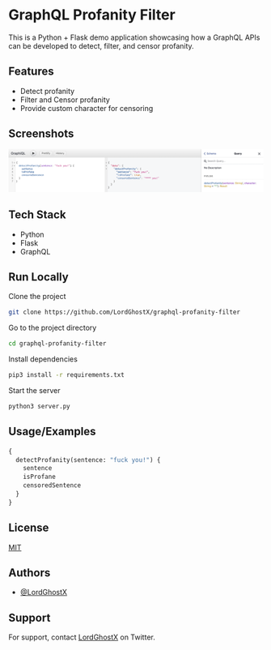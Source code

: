 
# GraphQL Profanity Filter

This is a Python + Flask demo application showcasing how a GraphQL APIs can be developed to detect, filter, and censor profanity.


## Features

- Detect profanity
- Filter and Censor profanity
- Provide custom character for censoring


## Screenshots

![App Screenshot](GraphiQL.png)


## Tech Stack

- Python
- Flask
- GraphQL


## Run Locally

Clone the project

```bash
git clone https://github.com/LordGhostX/graphql-profanity-filter
```

Go to the project directory

```bash
cd graphql-profanity-filter
```

Install dependencies

```bash
pip3 install -r requirements.txt
```

Start the server

```bash
python3 server.py
```


## Usage/Examples

```graphql
{
  detectProfanity(sentence: "fuck you!") {
    sentence
    isProfane
    censoredSentence
  }
}
```


## License

[MIT](https://choosealicense.com/licenses/mit/)


## Authors

- [@LordGhostX](https://www.github.com/LordGhostX)


## Support

For support, contact [LordGhostX](https://twitter.com/LordGhostX) on Twitter.
